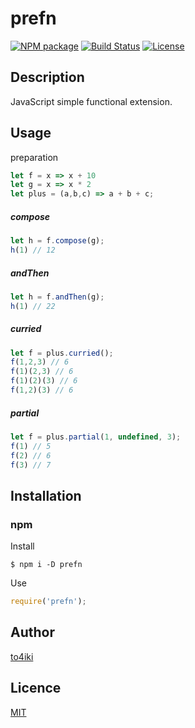 prefn
=====

[![NPM package][npm-image]][npm-url]
[![Build Status][travis-image]][travis-url]
[![License][license-image]][license-url]

## Description
JavaScript simple functional extension.

## Usage

preparation

```js
let f = x => x + 10
let g = x => x * 2
let plus = (a,b,c) => a + b + c;
```

##### compose

```js
let h = f.compose(g);
h(1) // 12
```

##### andThen

```js
let h = f.andThen(g);
h(1) // 22
```

##### curried

```js
let f = plus.curried();
f(1,2,3) // 6
f(1)(2,3) // 6
f(1)(2)(3) // 6
f(1,2)(3) // 6
```

##### partial

```js
let f = plus.partial(1, undefined, 3);
f(1) // 5
f(2) // 6
f(3) // 7
```

## Installation

### npm
Install

```
$ npm i -D prefn
```

Use

```javascript
require('prefn');
```

## Author

[to4iki](https://github.com/to4iki)

## Licence

[MIT](http://to4iki.mit-license.org/)

[travis-url]: http://travis-ci.org/to4iki/prefn
[travis-image]: https://travis-ci.org/to4iki/prefn.svg?branch=master

[npm-url]: https://npmjs.org/package/prefn
[npm-image]: https://badge.fury.io/js/prefn.svg

[license-url]: http://to4iki.mit-license.org/
[license-image]: http://img.shields.io/badge/license-MIT-brightgreen.svg

